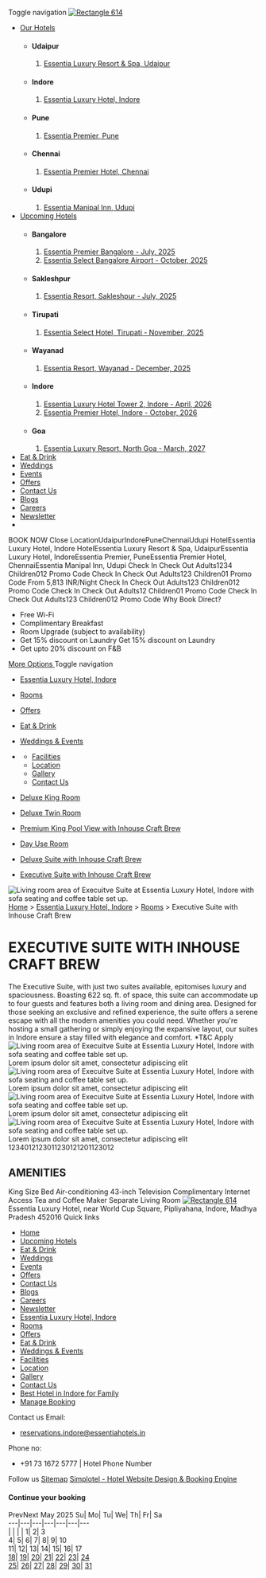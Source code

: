 Toggle navigation [![Rectangle 614](https://assets.simplotel.com/simplotel/image/upload/x_0,y_0,w_412,h_122,r_0,c_crop,q_80,dpr_1,f_auto,fl_progressive/essentia-hotels-resorts/Rectangle_614_wucyfr)](https://www.essentiahotels.in/)
  * [Our Hotels](https://www.essentiahotels.in/luxury-hotel-indore/rooms/executive-suite-with-inhouse-craft-brew.html)
    * #### Udaipur
      1. [ Essentia Luxury Resort & Spa, Udaipur](https://www.essentiahotels.in/luxury-resort-spa-udaipur/)
    * #### Indore
      1. [ Essentia Luxury Hotel, Indore](https://www.essentiahotels.in/luxury-hotel-indore/)
    * #### Pune
      1. [ Essentia Premier, Pune](https://www.essentiahotels.in/premier-hotel-pune/)
    * #### Chennai
      1. [ Essentia Premier Hotel, Chennai](https://www.essentiahotels.in/premier-hotel-chennai/)
    * #### Udupi
      1. [ Essentia Manipal Inn, Udupi](https://www.essentiahotels.in/manipal-inn-udupi/)
  * [Upcoming Hotels](https://www.essentiahotels.in/luxury-hotel-indore/rooms/executive-suite-with-inhouse-craft-brew.html)
    * #### Bangalore
      1. [Essentia Premier Bangalore - July, 2025](javascript:void\(0\))
      2. [Essentia Select Bangalore Airport - October, 2025](javascript:void\(0\))
    * #### Sakleshpur
      1. [Essentia Resort, Sakleshpur - July, 2025](javascript:void\(0\))
    * #### Tirupati
      1. [Essentia Select Hotel, Tirupati - November, 2025](javascript:void\(0\))
    * #### Wayanad
      1. [Essentia Resort, Wayanad - December, 2025](javascript:void\(0\))
    * #### Indore
      1. [Essentia Luxury Hotel Tower 2, Indore - April, 2026](javascript:void\(0\))
      2. [Essentia Premier Hotel, Indore - October, 2026](javascript:void\(0\))
    * #### Goa
      1. [Essentia Luxury Resort, North Goa - March, 2027](javascript:void\(0\))
  * [Eat & Drink](https://www.essentiahotels.in/eat-drink.html)
  * [Weddings](https://www.essentiahotels.in/weddings.html)
  * [Events](https://www.essentiahotels.in/events.html)
  * [Offers](https://www.essentiahotels.in/offers.html)
  * [Contact Us](https://www.essentiahotels.in/contact-us.html)
  * [Blogs](https://www.essentiahotels.in/blogs.html)
  * [Careers](https://www.essentiahotels.in/careers.html)
  * [Newsletter](https://www.essentiahotels.in/newsletter.html)
  * [](https://www.essentiahotels.in/luxury-hotel-indore/rooms/executive-suite-with-inhouse-craft-brew.html)


BOOK NOW
Close
LocationUdaipurIndorePuneChennaiUdupi
HotelEssentia Luxury Hotel, Indore
HotelEssentia Luxury Resort & Spa, UdaipurEssentia Luxury Hotel, IndoreEssentia Premier, PuneEssentia Premier Hotel, ChennaiEssentia Manipal Inn, Udupi
Check In
Check Out
Adults1234
Children012
Promo Code
Check In
Check Out
Adults123
Children01
Promo Code
From 5,813 INR/Night
Check In
Check Out
Adults123
Children012
Promo Code
Check In
Check Out
Adults12
Children01
Promo Code
Check In
Check Out
Adults123
Children012
Promo Code
Why Book Direct?
  * Free Wi-Fi
  * Complimentary Breakfast
  * Room Upgrade (subject to availability)
  * Get 15% discount on Laundry Get 15% discount on Laundry
  * Get upto 20% discount on F&B


[More Options ](https://www.essentiahotels.in/luxury-hotel-indore/rooms/executive-suite-with-inhouse-craft-brew.html)
Toggle navigation
  * [Essentia Luxury Hotel, Indore](https://www.essentiahotels.in/luxury-hotel-indore/)
  * [Rooms](https://www.essentiahotels.in/luxury-hotel-indore/rooms.html)
  * [Offers](https://www.essentiahotels.in/luxury-hotel-indore/offers.html)
  * [Eat & Drink](https://www.essentiahotels.in/luxury-hotel-indore/eat-drink.html)
  * [Weddings & Events](https://www.essentiahotels.in/luxury-hotel-indore/weddings-events.html)
  * [](https://www.essentiahotels.in/luxury-hotel-indore/rooms/executive-suite-with-inhouse-craft-brew.html)
    * [Facilities](https://www.essentiahotels.in/luxury-hotel-indore/facilities.html)
    * [Location](https://www.essentiahotels.in/luxury-hotel-indore/location.html)
    * [Gallery](https://www.essentiahotels.in/luxury-hotel-indore/gallery.html)
    * [Contact Us](https://www.essentiahotels.in/luxury-hotel-indore/contact-us.html)


  * [Deluxe King Room](https://www.essentiahotels.in/luxury-hotel-indore/rooms/deluxe-king-room.html)
  * [Deluxe Twin Room](https://www.essentiahotels.in/luxury-hotel-indore/rooms/deluxe-twin-room.html)
  * [Premium King Pool View with Inhouse Craft Brew](https://www.essentiahotels.in/luxury-hotel-indore/rooms/premium-king-pool-view-with-inhouse-craft-brew.html)
  * [Day Use Room](https://www.essentiahotels.in/luxury-hotel-indore/rooms/day-use-room.html)
  * [Deluxe Suite with Inhouse Craft Brew](https://www.essentiahotels.in/luxury-hotel-indore/rooms/deluxe-suite-with-inhouse-craft-brew.html)
  * [Executive Suite with Inhouse Craft Brew](https://www.essentiahotels.in/luxury-hotel-indore/rooms/executive-suite-with-inhouse-craft-brew.html)


![Living room area of Execuitve Suite at Essentia Luxury Hotel, Indore with sofa seating and coffee table set up.](https://assets.simplotel.com/simplotel/image/upload/x_0,y_381,w_2912,h_1179,r_0,c_crop/q_80,w_1600,dpr_1,f_auto,fl_progressive,c_limit/essentia-luxury-hotel-indore/Execuitve_Suite_bn2nga)
[Home](https://www.essentiahotels.in/) > [Essentia Luxury Hotel, Indore](https://www.essentiahotels.in/luxury-hotel-indore/) > [Rooms](https://www.essentiahotels.in/luxury-hotel-indore/rooms.html) > Executive Suite with Inhouse Craft Brew
# EXECUTIVE SUITE WITH INHOUSE CRAFT BREW
The Executive Suite, with just two suites available, epitomises luxury and spaciousness. Boasting 622 sq. ft. of space, this suite can accommodate up to four guests and features both a living room and dining area. Designed for those seeking an exclusive and refined experience, the suite offers a serene escape with all the modern amenities you could need. Whether you're hosting a small gathering or simply enjoying the expansive layout, our suites in Indore ensure a stay filled with elegance and comfort. *T&C Apply
![Living room area of Execuitve Suite at Essentia Luxury Hotel, Indore with sofa seating and coffee table set up.](https://assets.simplotel.com/simplotel/image/upload/x_0,y_16,w_2912,h_1909,r_0,c_crop/q_80,w_1600,dpr_1,f_auto,fl_progressive,c_limit/essentia-luxury-hotel-indore/Execuitve_Suite_bn2nga)
Lorem ipsum dolor sit amet, consectetur adipiscing elit
![Living room area of Execuitve Suite at Essentia Luxury Hotel, Indore with sofa seating and coffee table set up.](https://assets.simplotel.com/simplotel/image/upload/x_0,y_16,w_2912,h_1909,r_0,c_crop/q_80,w_1600,dpr_1,f_auto,fl_progressive,c_limit/essentia-luxury-hotel-indore/Execuitve_Suite_bn2nga)
Lorem ipsum dolor sit amet, consectetur adipiscing elit
![Living room area of Execuitve Suite at Essentia Luxury Hotel, Indore with sofa seating and coffee table set up.](https://assets.simplotel.com/simplotel/image/upload/x_0,y_16,w_2912,h_1909,r_0,c_crop/q_80,w_1600,dpr_1,f_auto,fl_progressive,c_limit/essentia-luxury-hotel-indore/Execuitve_Suite_bn2nga)
Lorem ipsum dolor sit amet, consectetur adipiscing elit
![Living room area of Execuitve Suite at Essentia Luxury Hotel, Indore with sofa seating and coffee table set up.](https://assets.simplotel.com/simplotel/image/upload/x_0,y_16,w_2912,h_1909,r_0,c_crop/q_80,w_1600,dpr_1,f_auto,fl_progressive,c_limit/essentia-luxury-hotel-indore/Execuitve_Suite_bn2nga)
Lorem ipsum dolor sit amet, consectetur adipiscing elit
1234012123011230121201123012
## AMENITIES
King Size Bed
Air-conditioning
43-inch Television
Complimentary Internet Access
Tea and Coffee Maker
Separate Living Room
[![Rectangle 614](https://assets.simplotel.com/simplotel/image/upload/x_0,y_0,w_412,h_122,r_0,c_crop,q_80,dpr_1,f_auto,fl_progressive/essentia-hotels-resorts/Rectangle_614_wucyfr)](https://www.essentiahotels.in/)
Essentia Luxury Hotel, near World Cup Square, Pipliyahana, Indore, Madhya Pradesh 452016
Quick links
  * [Home](https://www.essentiahotels.in/)
  * [Upcoming Hotels](https://www.essentiahotels.in/luxury-hotel-indore/rooms/executive-suite-with-inhouse-craft-brew.html)
  * [Eat & Drink](https://www.essentiahotels.in/eat-drink.html)
  * [Weddings](https://www.essentiahotels.in/weddings.html)
  * [Events](https://www.essentiahotels.in/events.html)
  * [Offers](https://www.essentiahotels.in/offers.html)
  * [Contact Us](https://www.essentiahotels.in/contact-us.html)
  * [Blogs](https://www.essentiahotels.in/blogs.html)
  * [Careers](https://www.essentiahotels.in/careers.html)
  * [Newsletter](https://www.essentiahotels.in/newsletter.html)
  * [Essentia Luxury Hotel, Indore](https://www.essentiahotels.in/luxury-hotel-indore/)
  * [Rooms](https://www.essentiahotels.in/luxury-hotel-indore/rooms.html)
  * [Offers](https://www.essentiahotels.in/luxury-hotel-indore/offers.html)
  * [Eat & Drink](https://www.essentiahotels.in/luxury-hotel-indore/eat-drink.html)
  * [Weddings & Events](https://www.essentiahotels.in/luxury-hotel-indore/weddings-events.html)
  * [Facilities](https://www.essentiahotels.in/luxury-hotel-indore/facilities.html)
  * [Location](https://www.essentiahotels.in/luxury-hotel-indore/location.html)
  * [Gallery](https://www.essentiahotels.in/luxury-hotel-indore/gallery.html)
  * [Contact Us](https://www.essentiahotels.in/luxury-hotel-indore/contact-us.html)
  * [Best Hotel in Indore for Family](https://www.essentiahotels.in/luxury-hotel-indore/best-hotel-in-indore-for-family.html)
  * [Manage Booking](https://bookings.essentiahotels.in/property/9591/bookings/manage/)


Contact us
Email:
  * reservations.indore@essentiahotels.in


Phone no:
  * +91 73 1672 5777 | Hotel Phone Number


Follow us
[](https://www.tripadvisor.in/Hotel_Review-g494941-d23860464-Reviews-Essentia_Luxury_Hotel_Indore-Indore_Indore_District_Madhya_Pradesh.html) [](https://www.facebook.com/essentialuxuryhotelindore/) [](https://g.co/kgs/hLv259r) [](https://www.instagram.com/essentialuxuryhotelindore/?hl=en)
[Sitemap](https://www.essentiahotels.in/sitemap.html "click here for sitemap")
[Simplotel - Hotel Website Design & Booking Engine](https://www.simplotel.com)
#### Continue your booking
[](https://www.essentiahotels.in/luxury-hotel-indore/rooms/executive-suite-with-inhouse-craft-brew.html#top)
PrevNext
May 2025
Su| Mo| Tu| We| Th| Fr| Sa  
---|---|---|---|---|---|---  
|  |  |  | 1| 2| 3  
4| 5| 6| 7| 8| 9| 10  
11| 12| 13| 14| 15| 16| 17  
[18](https://www.essentiahotels.in/luxury-hotel-indore/rooms/executive-suite-with-inhouse-craft-brew.html)| [19](https://www.essentiahotels.in/luxury-hotel-indore/rooms/executive-suite-with-inhouse-craft-brew.html)| [20](https://www.essentiahotels.in/luxury-hotel-indore/rooms/executive-suite-with-inhouse-craft-brew.html)| [21](https://www.essentiahotels.in/luxury-hotel-indore/rooms/executive-suite-with-inhouse-craft-brew.html)| [22](https://www.essentiahotels.in/luxury-hotel-indore/rooms/executive-suite-with-inhouse-craft-brew.html)| [23](https://www.essentiahotels.in/luxury-hotel-indore/rooms/executive-suite-with-inhouse-craft-brew.html)| [24](https://www.essentiahotels.in/luxury-hotel-indore/rooms/executive-suite-with-inhouse-craft-brew.html)  
[25](https://www.essentiahotels.in/luxury-hotel-indore/rooms/executive-suite-with-inhouse-craft-brew.html)| [26](https://www.essentiahotels.in/luxury-hotel-indore/rooms/executive-suite-with-inhouse-craft-brew.html)| [27](https://www.essentiahotels.in/luxury-hotel-indore/rooms/executive-suite-with-inhouse-craft-brew.html)| [28](https://www.essentiahotels.in/luxury-hotel-indore/rooms/executive-suite-with-inhouse-craft-brew.html)| [29](https://www.essentiahotels.in/luxury-hotel-indore/rooms/executive-suite-with-inhouse-craft-brew.html)| [30](https://www.essentiahotels.in/luxury-hotel-indore/rooms/executive-suite-with-inhouse-craft-brew.html)| [31](https://www.essentiahotels.in/luxury-hotel-indore/rooms/executive-suite-with-inhouse-craft-brew.html)
